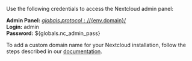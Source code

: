 Use the following credentials to access the Nextcloud admin panel:

**Admin Panel:** [${globals.protocol}://${env.domain}/](${globals.protocol}://${env.domain}/)  
**Login:** admin  
**Password:** ${globals.nc_admin_pass}  

To add a custom domain name for your Nextcloud installation, follow the steps described in our [documentation](https://www.virtuozzo.com/application-platform-docs/custom-domains/).
